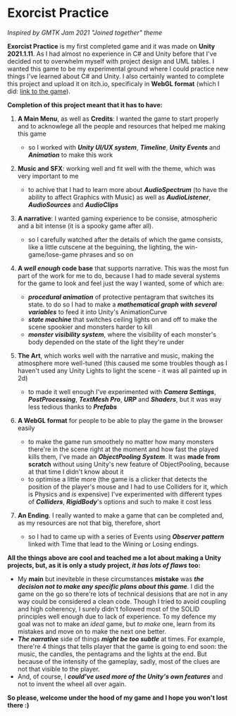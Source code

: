 # Exorcist Practice
*Inspired by GMTK Jam 2021 "Joined together" theme*

**Exorcist Practice**  is my first completed game and it was made on **Unity 2021.1.11**. As I had almost no experience in C# and Unity before that I've decided not to overwhelm myself with project design and UML tables. 
I wanted this game to be my experimental ground where I could practice new things I've learned about C# and Unity. 
I also certainly wanted to complete this project and upload it on itch.io, specificaly in **WebGL format** (which I did: [link to the game](https://sidheofhills.itch.io/exorcist-practice)).

**Completion of this project meant that it has to have:**

1. **A Main Menu**, as well as **Credits**: I wanted the game to start properly and to acknowlege all the people and resources that helped me making this game
    - so I worked with ***Unity UI/UX system***, ***Timeline***, ***Unity Events*** and ***Animation*** to make this work 

2. **Music and SFX**: working well and fit well with the theme, which was very important to me 
    - to achive that I had to learn more about ***AudioSpectrum*** (to have the ability to affect Graphics with Music) as well as ***AudioListener***, ***AudioSources*** and ***AudioClips***

3. **A narrative**: I wanted gaming experience to be consise, atmospheric and a bit intense (it is a spooky game after all). 
    - so I carefully watched after the details of which the game consists, like a little cutscene at the beguining, the lighting, the win-game/lose-game phrases and so on
 
4. **A _well enough_ code base** that supports narrative. This was the most fun part of the work for me to do, because I had to made several systems for the game to look and feel just the way I wanted, some of which are:
    - ***procedural animation*** of protective pentagram that switches its state. to do so I had to make a ***mathematical graph with several variables*** to feed it into Unity's AnimationCurve
    - ***state machine*** that switches ceiling lights on and off to make the scene spookier and monsters harder to kill
    - ***monster visibility system***, where the visibility of each monster's body depended on the state of the light they're under 
 
4. **The Art**, which works well with the narrative and music, making the atmosphere more well-tuned (this caused me some troubles though as I haven't used any Unity Lights to light the scene - it was all painted up in 2d)
    - to made it well enough I've experimented with ***Camera Settings***, ***PostProcessing***, ***TextMesh Pro***, ***URP*** and ***Shaders***, but it was way less tedious thanks to ***Prefabs***

5. **A WebGL format** for people to be able to play the game in the browser easily 
    - to make the game run smoothely no matter how many monsters there're in the scene right at the moment and how fast the played kills them, I've made an ***ObjectPooling System***. It was **made from scratch** without using Unity's new feature of ObjectPooling, because at that time I didn't know about it
    - to optimise a little more (the game is a clicker that detects the position of the player's mouse and I had to use Colliders for it, which is Physics and *is* expensive) I've experimented with different types of ***Colliders***, ***RigidBody***'s options and such to make it cost less

6. **An Ending**. I really wanted to make a game that can be completed and, as my resources are not that big, therefore, short  
    - so I had to came up with a series of Events using ***Observer pattern*** linked with Time that lead to the Wining or Losing endings.

 
 
**All the things above are cool and teached me a lot about making a Unity projects, but, as it is only a study project, _it has lots of flaws_ too:**

  - My **main** but ineviteble in these circumstances **mistake** was ***the decision not to make any specific plans about this game***.
  I did the game on the go so there're lots of technical desisions that are not in any way could be considered a clean code. Though I tried to avoid coupling and high coherency, I surely didn't followed most of the SOLID principles well enough due to lack of experience. To my defence my goal was not to make an *ideal* game, but *to make* one, learn from its mistakes and move on to make the next one better. 
  - ***The narrative*** side of things ***might be too subtle*** at times. For example,  there're 4 things that tells player that the game is going to end soon: the music, the candles, the pentagrams and the lights at the end. But because of the intensity of the gameplay, sadly, most of the clues are not that visible to the player.
  - And, of course, I ***could've used more of the Unity's own features*** and not to invent the wheel all over again.



**So please, welcome under the hood of my game and I hope you won't lost there :)**
